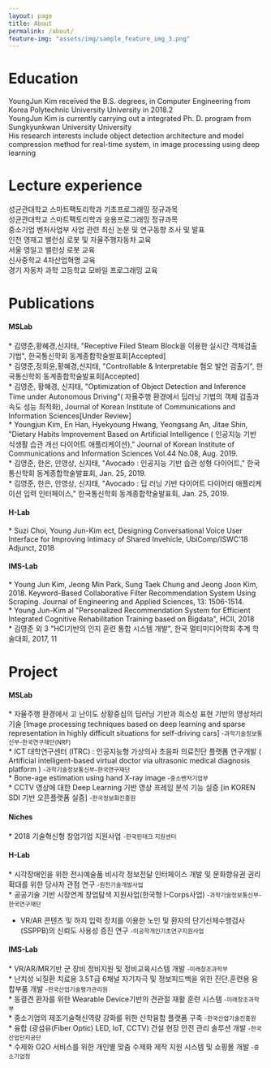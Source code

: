 ```yaml
---
layout: page
title: About
permalink: /about/
feature-img: "assets/img/sample_feature_img_3.png"
---
```


Education
===================
YoungJun Kim received the B.S. degrees, in Computer Engineering from Korea Polytechnic University University in 2018.2<br>
YoungJun Kim is currently carrying out a integrated Ph. D. program from Sungkyunkwan University University<br>
His research interests include object detection architecture and model compression method for real-time system, in image processing using deep learning

Lecture experience
===================
성균관대학교 스마트팩토리학과 기초프로그래밍 정규과목<br>
성균관대학교 스마트팩토리학과 응용프로그래밍 정규과목<br>
중소기업 벤처사업부 사업 관련 최신 논문 및 연구동향 조사 및 발표<br>
인천 영재고 밸런싱 로봇 및 자율주행자동차 교육<br>
서울 영일고 밸런싱 로봇 교육<br>
신사중학교 4차산업혁명 교육<br>
경기 자동차 과학 고등학교 모바일 프로그래밍 교육<br>

Publications
====================
<h4>MSLab</h4>
* 김영준,황혜경,신지태, "Receptive Filed Steam Block을 이용한 실시간 객체검출 기법", 한국통신학회 동계종합학술발표회[Accepted]<br>
* 김영준,정희윤,황혜경,신지태, "Controllable & Interpretable 혐오 발언 검출기", 한국통신학회 동계종합학술발표회[Accepted]<br>
* 김영준, 황혜경, 신지태, "Optimization of Object Detection and Inference Time under Autonomous Driving"(	자율주행 환경에서 딥러닝 기법의 객체 검출과 속도 성능 최적화), Journal of Korean Institute of Communications and Information Sciences[Under Review]<br>
* Youngjun Kim, En Han, Hyekyoung Hwang, Yeongsang An, Jitae Shin, "Dietary Habits Improvement Based on Artificial Intelligence ( 인공지능 기반 식생활 습관 개선 다이어트 애플리케이션)," Journal of Korean Institute of Communications and Information Sciences Vol.44 No.08, Aug. 2019.<br>
* 김영준, 한은, 안영상, 신지태, "Avocado : 인공지능 기반 습관 성형 다이어트," 한국통신학회 동계종합학술발표회, Jan. 25, 2019.<br>
* 김영준, 한은, 안영상, 신지태, "Avocado : 딥 러닝 기반 다이어트 다이어리 애플리케이션 입력 인터페이스," 한국통신학회 동계종합학술발표회, Jan. 25, 2019.<br>

<h4>H-Lab</h4>
* Suzi Choi, Young Jun-Kim ect, Designing Conversational Voice User Interface for Improving Intimacy of Shared Invehicle, UbiComp/ISWC'18 Adjunct, 2018<br>
		
<h4>IMS-Lab</h4>
* Young Jun Kim, Jeong Min Park, Sung Taek Chung and Jeong Joon Kim, 2018. Keyword-Based Collaborative Filter Recommendation System Using Scraping. Journal of Engineering and Applied Sciences, 13: 1506-1514. <Scopus><br> 
* Young Jun-Kim al "Personalized Recommendation System for Efficient Integrated Cognitive Rehabilitation Training based on Bigdata", HCII, 2018<br>
* 김영준 외 3 "HCI기반의 인지 훈련 통합 시스템 개발", 한국 멀티미디어학회 추계 학술대회, 2017, 11<br>

Project
====================
<h4>MSLab</h4>
* 자율주행 환경에서 고 난이도 상황중심의 딥러닝 기반과 희소성 표현 기반의 영상처리 기술 [Image processing techniques based on deep learning and sparse representation in highly difficult situations for self-driving cars]
       <small>-과학기술정보통신부-한국연구재단(NRF)</small><br>  
* ICT 대학연구센터 (ITRC) : 인공지능형 가상의사 초음파 의료진단 플랫폼 연구개발 ( Artificial intelligent-based virtual doctor via ultrasonic 
medical diagnosis platform )
      <small>-과학기술정보통신부-한국연구재단</small><br>
* Bone-age estimation using hand X-ray image
      <small>-중소벤처기업부</small><br>
* CCTV 영상에 대한 Deep Learning 기반 영상 프레임 분석 기능 실증 [in KOREN SDI 기반 오픈플랫폼 실증]
      <small>-한국정보화진흥원</small><br>
      
<h4>Niches</h4>
* 2018 기술혁신형 창업기업 지원사업
      <small>-한국핀테크 지원센터</small><br>
      
<h4>H-Lab</h4>
* 시각장애인을 위한 전시예술품 비시각 정보전달 인터페이스 개발 및 문화향유권 권리확대를 위한 당사자 관점 연구
	    <small>-원천기술개발사업</small><br>
* 공공기술 기반 시장연계 창업탐색 지원사업(한국형 I-Corps사업)
	    <small>-과학기술정보통신부-한국연구재단</small><br>
      
* VR/AR 콘텐츠 및 하지 입력 장치를 이용한 노인 및 환자의 단기신체수행검사(SSPPB)의 신뢰도 사용성 증진 연구
	    <small>-이공학개인기초연구지원사업</small><br>

<h4>IMS-Lab</h4>
* VR/AR/MR기반 군 장비 정비지원 및 정비교육시스템 개발
            <small>-미래창조과학부</small><br>
* 난치성 뇌질환 치료용 3.5T급 6채널 자기자극 및 정보피드백을 위한 진단.훈련용 융합부품 개발
             <small>-한국산업기술평가관리원</small><br>
* 동결견 환자를 위한 Wearable Device기반의 견관절 재활 훈련 시스템
             <small>-미래창조과학부</small><br>
* 중소기업의 제조기술혁신역량 강화를 위한 산학융합 플랫폼 구축
            <small>-한국산업기술진흥원</small><br>
* 융합 (광섬유(Fiber Optic) LED, IoT, CCTV) 건설 현장 안전 관리 솔루션 개발
            <small>-한국산업단지공단</small><br>
* 수제화 O2O 서비스를 위한 개인별 맞춤 수제화 제작 지원 시스템 및 쇼핑몰 개발
           <small>-중소기업청</small><br>
